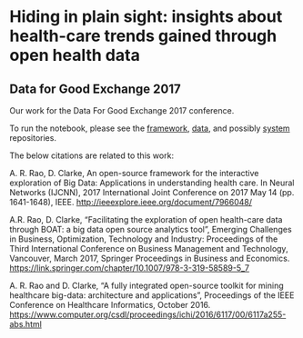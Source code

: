 # Hiding in plain sight: insights about health-care trends gained through open health data
## Data for Good Exchange 2017

Our work for the Data For Good Exchange 2017 conference.

To run the notebook, please see the [framework](https://github.com/fdudatamining/framework), [data](https://github.com/fdudatamining/data), and possibly [system](https://github.com/fdudatamining/system) repositories.


The below citations are related to this work:

A. R. Rao, D. Clarke, An open-source framework for the interactive exploration of Big Data: Applications in understanding health care. In Neural Networks (IJCNN), 2017 International Joint Conference on 2017 May 14 (pp. 1641-1648),  IEEE. http://ieeexplore.ieee.org/document/7966048/
 
A.R. Rao, D. Clarke,  “Facilitating the exploration of open health-care data through BOAT: a big data open source analytics tool”, Emerging Challenges in Business, Optimization, Technology and Industry: Proceedings of the Third International Conference on Business Management and Technology, Vancouver, March 2017, Springer Proceedings in Business and Economics. https://link.springer.com/chapter/10.1007/978-3-319-58589-5_7

A. R. Rao and D. Clarke, “A fully integrated open-source toolkit for mining healthcare big-data: architecture and applications”, Proceedings of the IEEE Conference on Healthcare Informatics, October 2016. https://www.computer.org/csdl/proceedings/ichi/2016/6117/00/6117a255-abs.html
